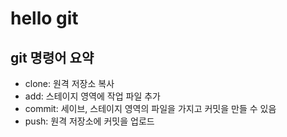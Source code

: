 # hello git

## git 명령어 요약

- clone: 원격 저장소 복사
- add: 스테이지 영역에 작업 파일 추가
- commit: 세이브, 스테이지 영역의 파일을 가지고 커밋을 만들 수 있음
- push: 원격 저장소에 커밋을 업로드
